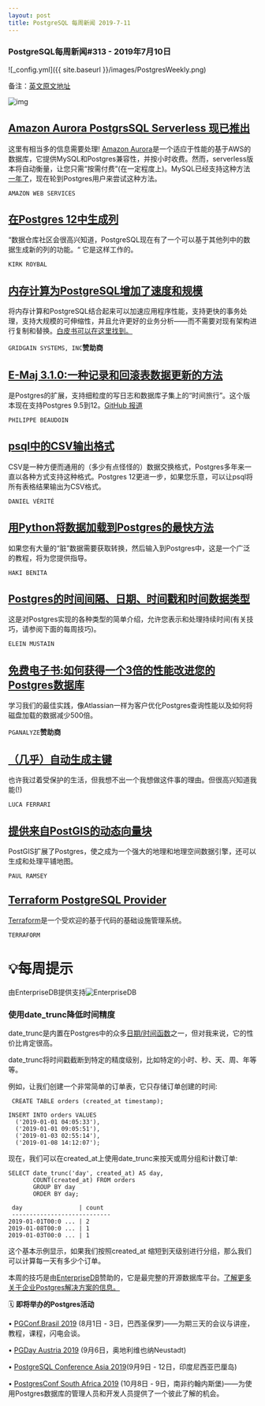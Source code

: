 ```yaml
---
layout: post
title: PostgreSQL 每周新闻 2019-7-11
---
```


### PostgreSQL每周新闻#313 - 2019年7月10日

![_config.yml]({{ site.baseurl }}/images/PostgresWeekly.png)

备注：[英文原文地址](https://postgresweekly.com/issues/313)

![img](https://res.cloudinary.com/cpress/image/upload/w_1280,e_sharpen:60/c6vmpzectzfcgjviu0zg.jpg)

## [Amazon Aurora PostgrsSQL Serverless 现已推出](https://aws.amazon.com/cn/blogs/aws/amazon-aurora-postgresql-serverless-now-generally-available/)

这里有相当多的信息需要处理! [Amazon Aurora](https://aws.amazon.com/cn/rds/aurora/)是一个适应于性能的基于AWS的数据库，它提供MySQL和Postgres兼容性，并按小时收费。然而，serverless版本将自动衡量，让您只需“按需付费”(在一定程度上)。MySQL已经支持这种方法[一年了](https://aws.amazon.com/cn/blogs/aws/aurora-serverless-ga/)，现在轮到Postgres用户来尝试这种方法。

`AMAZON WEB SERVICES`

## [在Postgres 12中生成列](https://www.2ndquadrant.com/en/blog/generated-columns-in-postgresql-12/)

“数据仓库社区会很高兴知道，PostgreSQL现在有了一个可以基于其他列中的数据生成新的列的功能。“ 它是这样工作的。

`KIRK ROYBAL`

## [内存计算为PostgreSQL增加了速度和规模](https://www.gridgain.com/resources/papers/adding-speed-and-horizontal-scale-postgresql?adsource=postgresweekly)

将内存计算和PostgreSQL结合起来可以加速应用程序性能，支持更快的事务处理，支持大规模的可伸缩性，并且允许更好的业务分析——而不需要对现有架构进行复制和替换。[白皮书可以在这里找到。](https://www.gridgain.com/resources/papers/adding-speed-and-horizontal-scale-postgresql?adsource=postgresweekly)

`GRIDGAIN SYSTEMS, INC`**赞助商**

## [E-Maj 3.1.0:一种记录和回滚表数据更新的方法](https://www.postgresql.org/about/news/1952/)

是Postgres的扩展，支持细粒度的写日志和数据库子集上的“时间旅行”。这个版本现在支持Postgres 9.5到12。[GitHub 报道](https://github.com/dalibo/emaj)

`PHILIPPE BEAUDOIN`

## [psql中的CSV输出格式](https://postgresql.verite.pro/blog/2019/07/06/psql-csv-output.html)

CSV是一种方便而通用的（多少有点怪怪的）数据交换格式，Postgres多年来一直以各种方式支持这种格式。Postgres 12更进一步，如果您乐意，可以让psql将所有表格结果输出为CSV格式。

`DANIEL VÉRITÉ`

## [用Python将数据加载到Postgres的最快方法](https://hakibenita.com/fast-load-data-python-postgresql)

如果您有大量的“脏”数据需要获取转换，然后输入到Postgres中，这是一个广泛的教程，将为您提供指导。

`HAKI BENITA`

## [Postgres的时间间隔、日期、时间戳和时间数据类型](https://www.2ndquadrant.com/en/blog/know-what-time-it-is/)

这是对Postgres实现的各种类型的简单介绍，允许您表示和处理持续时间(有关技巧，请参阅下面的每周技巧)。

`ELEIN MUSTAIN`

## [免费电子书:如何获得一个3倍的性能改进您的Postgres数据库](https://pganalyze.com/ebooks/optimizing-postgres-query-performance?utm_source=PostgresWeeklySecondary)

学习我们的最佳实践，像Atlassian一样为客户优化Postgres查询性能以及如何将磁盘加载的数据减少500倍。

`PGANALYZE`**赞助商**

## [（几乎）自动生成主键](https://fluca1978.github.io/2019/07/09/GeneratePrimaryKeys.html)

也许我过着受保护的生活，但我想不出一个我想做这件事的理由。但很高兴知道我能(!)

`LUCA FERRARI`

## [提供来自PostGIS的动态向量块](https://info.crunchydata.com/blog/dynamic-vector-tiles-from-postgis)

PostGIS扩展了Postgres，使之成为一个强大的地理和地理空间数据引擎，还可以生成和处理平铺地图。

`PAUL RAMSEY`

## [Terraform PostgreSQL Provider](https://github.com/terraform-providers/terraform-provider-postgresql) 

[Terraform](https://www.terraform.io/)是一个受欢迎的基于代码的基础设施管理系统。

`TERRAFORM`

# 💡每周提示

由EnterpriseDB提供支持![EnterpriseDB](https://res.cloudinary.com/cpress/image/upload/v1562592058/ejysjrwdn0ew88ofido4.png)

### 使用date_trunc降低时间精度

date_trunc是内置在Postgres中的众多[日期/时间函数](https://www.postgresql.org/docs/9.1/functions-datetime.html)之一，但对我来说，它的性价比肯定很高。

date_trunc将时间戳截断到特定的精度级别，比如特定的小时、秒、天、周、年等等。

例如，让我们创建一个非常简单的订单表，它只存储订单创建的时间:

 

```
 CREATE TABLE orders (created_at timestamp);

INSERT INTO orders VALUES
  ('2019-01-01 04:05:33'),
  ('2019-01-01 09:05:51'),
  ('2019-01-03 02:55:14'),
  ('2019-01-08 14:12:07');  
```

现在，我们可以在created_at上使用date_trunc来按天或周分组和计数订单:

```
SELECT date_trunc('day', created_at) AS day,
       COUNT(created_at) FROM orders
       GROUP BY day
       ORDER BY day;
```

```
 day                | count
 ----------------------------
2019-01-01T00:0 ... | 2
2019-01-08T00:0 ... | 1
2019-01-03T00:0 ... | 1
```

这个基本示例显示，如果我们按照created_at 缩短到天级别进行分组，那么我们可以计算每一天有多少个订单。

本周的技巧是由[EnterpriseDB](https://www.enterprisedb.com/enterprise-postgres/edb-postgres-platform)赞助的，它是最完整的开源数据库平台。[了解更多关于企业Postgres解决方案的信息。](https://www.enterprisedb.com/enterprise-postgres/edb-postgres-platform)

🗓  **即将举办的Postgres活动**  

• [PGConf.Brasil 2019](https://www.pgconf.com.br/2019/en/) (8月1日 - 3日，巴西圣保罗)——为期三天的会议与讲座，教程，课程，闪电会谈。

•  [PGDay Austria 2019](https://pgday.at/en/) (9月6日，奥地利维也纳Neustadt)

• [PostgreSQL Conference Asia 2019](https://2019.pgconf.asia/)(9月9日 - 12日，印度尼西亚巴厘岛)

• [PostgresConf South Africa 2019](https://postgresconf.org/conferences/SouthAfrica2019) (10月8日 - 9日，南非约翰内斯堡)——为使用Postgres数据库的管理人员和开发人员提供了一个彼此了解的机会。
